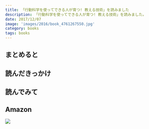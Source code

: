 ```yaml
---
title: 「行動科学を使ってできる人が育つ! 教える技術」を読みました
description: 「行動科学を使ってできる人が育つ! 教える技術」を読みました。
date: 2017/12/07
image: 'images/2016/book_4761267550.jpg'
category: books
tags: books
---
```


## まとめると

## 読んだきっかけ

## 読んでみて

## Amazon

[![](http://images-jp.amazon.com/images/P/4761267550.09.MAIN._SCLZZZZZZZ_.jpg)](https://www.amazon.co.jp/dp/4761267550/)

